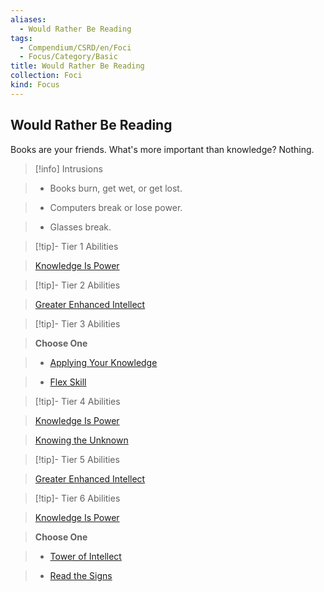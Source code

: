 ```yaml
---
aliases:
  - Would Rather Be Reading
tags:
  - Compendium/CSRD/en/Foci
  - Focus/Category/Basic
title: Would Rather Be Reading
collection: Foci
kind: Focus
---
```

## Would Rather Be Reading    
Books are your friends. What's more important than knowledge? Nothing.    
  
>[!info] Intrusions    
>- Books burn, get wet, or get lost.    
>- Computers break or lose power.    
>- Glasses break.    
  
  
>[!tip]- Tier 1 Abilities    
> [Knowledge Is Power](Knowledge-Is-Power.md)    
  
  
>[!tip]- Tier 2 Abilities    
> [Greater Enhanced Intellect](Greater-Enhanced-Intellect.md)    
  
  
>[!tip]- Tier 3 Abilities    
> **Choose One**    
>- [Applying Your Knowledge](Applying-Your-Knowledge.md)    
>- [Flex Skill](Flex-Skill.md)    
  
  
>[!tip]- Tier 4 Abilities    
> [Knowledge Is Power](Knowledge-Is-Power.md)    
> [Knowing the Unknown](Knowing-the-Unknown.md)    
  
  
>[!tip]- Tier 5 Abilities    
> [Greater Enhanced Intellect](Greater-Enhanced-Intellect.md)    
  
  
>[!tip]- Tier 6 Abilities    
> [Knowledge Is Power](Knowledge-Is-Power.md)    
> **Choose One**    
>- [Tower of Intellect](Tower-of-Intellect.md)    
>- [Read the Signs](Read-the-Signs.md)